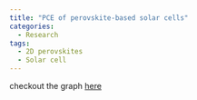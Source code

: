 ```yaml
---
title: "PCE of perovskite-based solar cells"
categories:
  - Research
tags:
  - 2D perovskites
  - Solar cell
---
```

checkout the graph [here](/assets/files/PCE.html)
